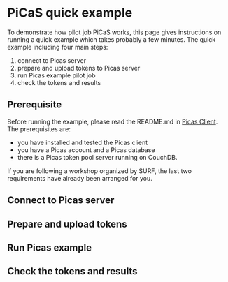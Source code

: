 PiCaS quick example
============

To demonstrate how pilot job PiCaS works, this page gives instructions on running a quick example which takes probably a few minutes. The quick example including four main steps: 
  1. connect to Picas server
  2. prepare and upload tokens to Picas server
  3. run Picas example pilot job
  4. check the tokens and results


## Prerequisite

Before running the example, please read the README.md in [Picas Client](https://github.com/sara-nl/picasclient/). The prerequisites are:
  * you have installed and tested the Picas client
  * you have a Picas account and a Picas database
  * there is a Picas token pool server running on CouchDB.

If you are following a workshop organized by SURF, the last two requirements have already been arranged for you.


## Connect to Picas server

## Prepare and upload tokens

## Run Picas example

## Check the tokens and results


